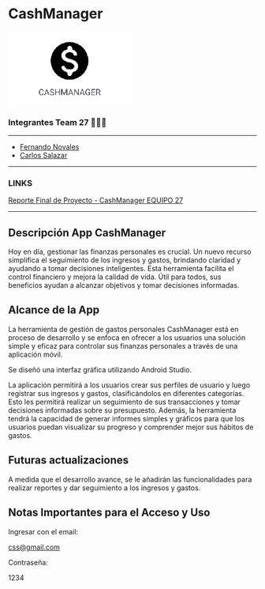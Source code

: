 # CashManager

<img width="250" alt="Screenshot 2023-03-30 at 19 46 49" src="https://github.com/Hancss/CashManagerApp/blob/4472cca7e525bd0763bd4f3d5474f2e26d1d6233/logo.PNG">

### Integrantes Team 27 🧑🏻‍💻

------

 - [Fernando Novales](https://github.com/Itzamango)
 - [Carlos Salazar](https://github.com/Hancss)

------

### LINKS

[Reporte Final de Proyecto - CashManager EQUIPO 27](https://docs.google.com/document/d/1qUoMrkkd8nhAVaVm60Nop_WdBuYO2HzZ19Mz9R973jY/edit?usp=sharing)


------

## Descripción App CashManager

Hoy en día, gestionar las finanzas personales es crucial. Un nuevo recurso simplifica el seguimiento de los ingresos y gastos,
brindando claridad y ayudando a tomar decisiones inteligentes. Esta herramienta facilita el control financiero y mejora la calidad de vida. 
Útil para todos, sus beneficios ayudan a alcanzar objetivos y tomar decisiones informadas.

## Alcance de la App

La herramienta de gestión de gastos personales CashManager está en proceso de desarrollo y se enfoca en ofrecer a los usuarios una solución 
simple y eficaz para controlar sus finanzas personales a través de una aplicación móvil. 

Se diseñó una interfaz gráfica utilizando Android Studio.

La aplicación permitirá a los usuarios crear sus perfiles de usuario y luego registrar sus ingresos y gastos, 
clasificándolos en diferentes categorías. 
Esto les permitirá realizar un seguimiento de sus transacciones y tomar decisiones informadas sobre su presupuesto. 
Además, la herramienta tendrá la capacidad de generar informes simples y gráficos para que los usuarios puedan visualizar su progreso 
y comprender mejor sus hábitos de gastos.

## Futuras actualizaciones
A medida que el desarrollo avance, se le añadirán las funcionalidades para realizar reportes y dar seguimiento a los ingresos y gastos.

## Notas Importantes para el Acceso y Uso
Ingresar con el email:

css@gmail.com

Contraseña:

1234

